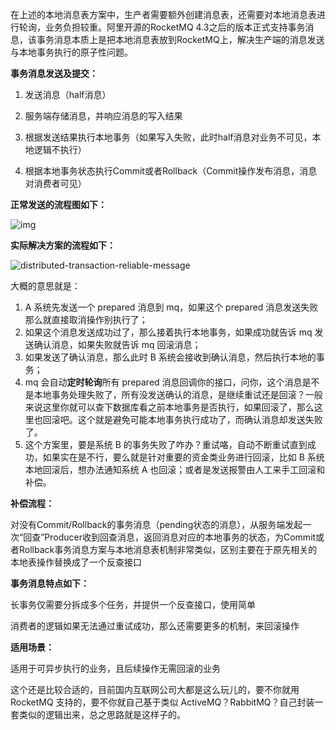 在上述的本地消息表方案中，生产者需要额外创建消息表，还需要对本地消息表进行轮询，业务负担较重。阿里开源的RocketMQ 4.3之后的版本正式支持事务消息，该事务消息本质上是把本地消息表放到RocketMQ上，解决生产端的消息发送与本地事务执行的原子性问题。



**事务消息发送及提交：**

1. 发送消息（half消息）

2. 服务端存储消息，并响应消息的写入结果

3. 根据发送结果执行本地事务（如果写入失败，此时half消息对业务不可见，本地逻辑不执行）

4. 根据本地事务状态执行Commit或者Rollback（Commit操作发布消息，消息对消费者可见）



**正常发送的流程图如下：**

![img](http://pcc.huitogo.club/9eecac7f500c558838b0c0220ac4c944)



**实际解决方案的流程如下：**

![distributed-transaction-reliable-message](https://doocs.gitee.io/advanced-java/docs/distributed-system/images/distributed-transaction-reliable-message.png)

大概的意思就是：

1. A 系统先发送一个 prepared 消息到 mq，如果这个 prepared 消息发送失败那么就直接取消操作别执行了；
2. 如果这个消息发送成功过了，那么接着执行本地事务，如果成功就告诉 mq 发送确认消息，如果失败就告诉 mq 回滚消息；
3. 如果发送了确认消息，那么此时 B 系统会接收到确认消息，然后执行本地的事务；
4. mq 会自动**定时轮询**所有 prepared 消息回调你的接口，问你，这个消息是不是本地事务处理失败了，所有没发送确认的消息，是继续重试还是回滚？一般来说这里你就可以查下数据库看之前本地事务是否执行，如果回滚了，那么这里也回滚吧。这个就是避免可能本地事务执行成功了，而确认消息却发送失败了。
5. 这个方案里，要是系统 B 的事务失败了咋办？重试咯，自动不断重试直到成功，如果实在是不行，要么就是针对重要的资金类业务进行回滚，比如 B 系统本地回滚后，想办法通知系统 A 也回滚；或者是发送报警由人工来手工回滚和补偿。



**补偿流程：**

对没有Commit/Rollback的事务消息（pending状态的消息），从服务端发起一次“回查”Producer收到回查消息，返回消息对应的本地事务的状态，为Commit或者Rollback事务消息方案与本地消息表机制非常类似，区别主要在于原先相关的本地表操作替换成了一个反查接口



**事务消息特点如下：**

长事务仅需要分拆成多个任务，并提供一个反查接口，使用简单

消费者的逻辑如果无法通过重试成功，那么还需要更多的机制，来回滚操作



**适用场景：**

适用于可异步执行的业务，且后续操作无需回滚的业务



这个还是比较合适的，目前国内互联网公司大都是这么玩儿的，要不你就用 RocketMQ 支持的，要不你就自己基于类似 ActiveMQ？RabbitMQ？自己封装一套类似的逻辑出来，总之思路就是这样子的。

